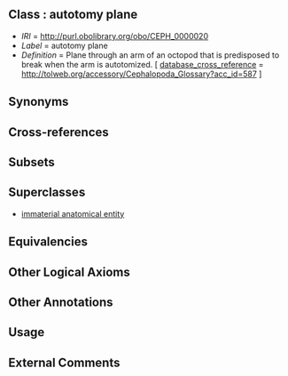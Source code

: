 
## Class : autotomy plane

 * *IRI* = http://purl.obolibrary.org/obo/CEPH_0000020
 * *Label* = autotomy plane
 * *Definition* = Plane through an arm of an octopod that is predisposed to break when the arm is autotomized. [ [database_cross_reference](../../ef/oboInOwl#hasDbXref.md) = http://tolweb.org/accessory/Cephalopoda_Glossary?acc_id=587 ]

## Synonyms


## Cross-references


## Subsets


## Superclasses

 * [immaterial anatomical entity](../../UBERON/66/UBERON_0000466.md)

## Equivalencies


## Other Logical Axioms


## Other Annotations


## Usage


## External Comments


